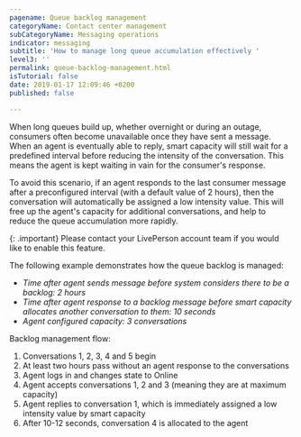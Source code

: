 ```yaml
---
pagename: Queue backlog management
categoryName: Contact center management
subCategoryName: Messaging operations
indicator: messaging
subtitle: 'How to manage long queue accumulation effectively '
level3: ''
permalink: queue-backlog-management.html
isTutorial: false
date: 2019-01-17 12:09:46 +0200
published: false

---
```

When long queues build up, whether overnight or during an outage, consumers often become unavailable once they have sent a message. When an agent is eventually able to reply, smart capacity will still wait for a predefined interval before reducing the intensity of the conversation. This means the agent is kept waiting in vain for the consumer's response.

To avoid this scenario, if an agent responds to the last consumer message after a preconfigured interval (with a default value of 2 hours), then the conversation will automatically be assigned a low intensity value. This will free up the agent's capacity for additional conversations, and help to reduce the queue accumulation more rapidly.

{: .important}
Please contact your LivePerson account team if you would like to enable this feature. 

The following example demonstrates how the queue backlog is managed:

* _Time after agent sends message before system considers there to be a backlog: 2 hours_
* _Time after agent response to a backlog message before smart capacity allocates another conversation to them: 10 seconds_
* _Agent configured capacity: 3 conversations_

Backlog management flow:

1. Conversations 1, 2, 3, 4 and 5 begin
2. At least two hours pass without an agent response to the conversations
3. Agent logs in and changes state to Online
4. Agent accepts conversations 1, 2 and 3 (meaning they are at maximum capacity)
5. Agent replies to conversation 1, which is immediately assigned a low intensity value by smart capacity
6. After 10-12 seconds, conversation 4 is allocated to the agent